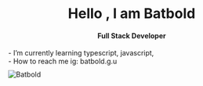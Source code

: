 <div align="center">
<h1 align="center">Hello , I am Batbold</h1> 
<h4 align="center">Full Stack Developer</h4>
</div>
 
 
<div>
<div> - I’m currently learning typescript, javascript,</div> 
<div> - How to reach me ig: batbold.g.u </div> 
</div>
 
<p align="left" style="margin-top: 10px"> <img src="https://komarev.com/ghpvc/?username=Batbold25&label=Profile%20views&color=0e75b6&style=flat" alt="Batbold" /> </p>




